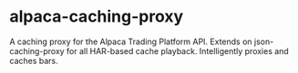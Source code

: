 # alpaca-caching-proxy
A caching proxy for the Alpaca Trading Platform API. Extends on json-caching-proxy for all HAR-based cache playback. Intelligently proxies and caches bars.
